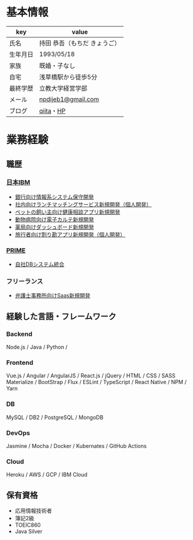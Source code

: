 # 基本情報
|key|value|
|----|----|
|氏名|持田 恭吾（もちだ きょうご）|
|生年月日|1993/05/18|
|家族|既婚・子なし|
|自宅|浅草橋駅から徒歩5分|
|最終学歴|立教大学経営学部|
|メール|npdijeb1@gmail.com|
|ブログ|[qiita](https://qiita.com/kyogom)・[HP](https://kyogom.com)|

# 業務経験
## 職歴
### [日本IBM](https://www.ibm.com/)  
  - [銀行向け情報系システム保守開発](./2016_bank.md)
  - [社内向けランチマッチングサービス新規開発（個人開発）](./2016_lunch.md)
  - [ペットの飼い主向け健康相談アプリ新規開発](./2017_dr.md)
  - [動物病院向け電子カルテ新規開発](./2018_karte.md)
  - [薬局向けダッシュボード新規開発](./2018_kr.md)
  - [旅行者向け割り勘アプリ新規開発（個人開発）](./2018_walica.md)
### [PRIME](https://primeagain.co.jp/) 
  - [自社DBシステム統合](./2019_db_merge.md)
### フリーランス 
  - [弁護士事務所向けSaas新規開発](./2019_legal.md)

## 経験した言語・フレームワーク
### Backend
Node.js / Java / Python / 

### Frontend
Vue.js / Angular / AngularJS / React.js / jQuery / HTML / CSS / SASS
Materialize / BootStrap / Flux / ESLint / TypeScript / React Native / NPM / Yarn

### DB
MySQL / DB2 / PostgreSQL / MongoDB 

### DevOps
Jasmine / Mocha / Docker / Kubernates / GitHub Actions

### Cloud
Heroku / AWS / GCP / IBM Cloud

## 保有資格
- 応用情報技術者  
- 簿記2級  
- TOEIC860  
- Java Silver
